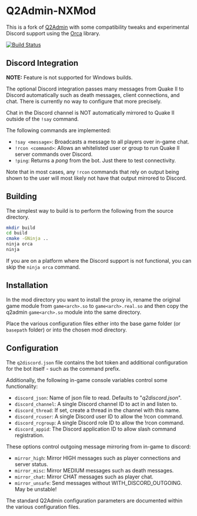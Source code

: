 # Q2Admin-NXMod

This is a fork of [Q2Admin](https://github.com/tastyspleen/q2admin-tsmod) with some compatibility tweaks and
experimental Discord support using the [Orca](https://github.com/cee-studio/orca) library.

[![Build Status](https://ci.nephatrine.net/api/badges/nephatrine/q2admin-nxmod/status.svg?ref=refs/heads/master)](https://ci.nephatrine.net/nephatrine/q2admin-nxmod)

## Discord Integration

**NOTE:** Feature is not supported for Windows builds.

The optional Discord integration passes many messages from Quake II to Discord automatically such as death
messages, client connections, and chat. There is currently no way to configure that more precisely.

Chat in the Discord channel is NOT automatically mirrored to Quake II outside of the `!say` command.

The following commands are implemented:

- `!say <message>`: Broadcasts a message to all players over in-game chat.
- `!rcon <command>`: Allows an whitelisted user or group to run Quake II server commands over Discord.
- `!ping`: Returns a *pong* from the  bot. Just there to test connectivity.

Note that in most cases, any `!rcon` commands that rely on output being shown to the user will most likely
not have that output mirrored to Discord.

## Building

The simplest way to build is to perform the following from the source directory.

```bash
mkdir build
cd build
cmake -GNinja ..
ninja orca
ninja
```

If you are on a platform where the Discord support is not functional, you can skip the `ninja orca` command.

## Installation

In the mod directory you want to install the proxy in, rename the original game module from `game<arch>.so`
to `game<arch>.real.so` and then copy the q2admin `game<arch>.so` module into the same directory.

Place the various configuration files either into the base game folder (or `basepath` folder) or into the
chosen mod directory.

## Configuration

The `q2discord.json` file contains the bot token and additional configuration for the bot itself - such as
the command prefix.

Additionally, the following in-game console variables control some functionality:

- `discord_json`: Name of json file to read. Defaults to "*q2discord.json*".
- `discord_channel`: A single Discord channel ID to act in and listen to.
- `discord_thread`: If set, create a thread in the channel with this name.
- `discord_rcuser`: A single Discord user ID to allow the !rcon command.
- `discord_rcgroup`: A single Discord role ID to allow the !rcon command.
- `discord_appid`: The Discord application ID to allow slash command registration.

These options control outgoing message mirroring from in-game to discord:

- `mirror_high`: Mirror HIGH messages such as player connections and server status.
- `mirror_misc`: Mirror MEDIUM messages such as death messages.
- `mirror_chat`: Mirror CHAT messages such as player chat.
- `mirror_unsafe`: Send messages without WITH_DISCORD_OUTGOING. May be unstable!

The standard Q2Admin configuration parameters are documented within the various configuration files.

